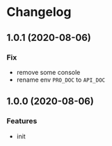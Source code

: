 # Changelog

## 1.0.1 (2020-08-06)

### Fix

- remove some console
- rename env `PRO_DOC`  to  `API_DOC`



## 1.0.0 (2020-08-06)

### Features

- init
